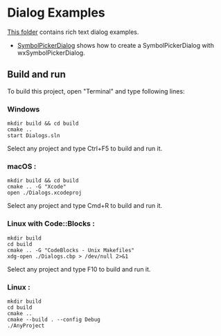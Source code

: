 # Dialog Examples

[This folder](.) contains rich text dialog examples.

* [SymbolPickerDialog](SymbolPickerDialog/README.md) shows how to create a SymbolPickerDialog with wxSymbolPickerDialog.

## Build and run

To build this project, open "Terminal" and type following lines:

### Windows
``` shell
mkdir build && cd build
cmake ..
start Dialogs.sln
```

Select any project and type Ctrl+F5 to build and run it.

### macOS :

``` shell
mkdir build && cd build
cmake .. -G "Xcode"
open ./Dialogs.xcodeproj
```

Select any project and type Cmd+R to build and run it.

### Linux with Code::Blocks :

``` shell
mkdir build
cd build
cmake .. -G "CodeBlocks - Unix Makefiles"
xdg-open ./Dialogs.cbp > /dev/null 2>&1
```

Select any project and type F10 to build and run it.

### Linux :

``` shell
mkdir build
cd build
cmake ..
cmake --build . --config Debug
./AnyProject
```
